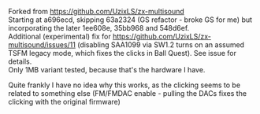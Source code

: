 Forked from https://github.com/UzixLS/zx-multisound  
Starting at a696ecd, skipping 63a2324 (GS refactor - broke GS for me) but incorporating the later 1ee608e, 35bb968 and 548d6ef.  
Additional (experimental) fix for https://github.com/UzixLS/zx-multisound/issues/11 (disabling SAA1099 via SW1.2 turns on an assumed TSFM legacy mode, which fixes the clicks in Ball Quest). See issue for details.  
Only 1MB variant tested, because that's the hardware I have.  

Quite frankly I have no idea why this works, as the clicking seems to be related to something else (FM/FMDAC enable - pulling the DACs fixes the clicking with the original firmware)
